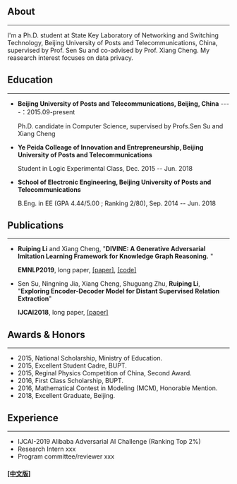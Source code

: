 ## About
---

I'm a Ph.D. student at State Key Laboratory of Networking and Switching Technology, Beijing University of Posts and Telecommunications, China, supervised by Prof. Sen Su and co-advised by Prof. Xiang Cheng. My reasearch interest focuses on data privacy.



## Education

---


* **Beijing University of Posts and Telecommunications, Beijing, China** ----：2015.09-present 

  Ph.D. candidate in Computer Science, supervised by Profs.Sen Su and Xiang Cheng 

* **Ye Peida Colleage of Innovation and Entrepreneurship, Beijing University of Posts and Telecommunications**

  Student in Logic Experimental Class, Dec. 2015 -- Jun. 2018

* **School of Electronic Engineering, Beijing University of Posts and Telecommunications**

  B.Eng. in EE (GPA 4.44/5.00 ; Ranking 2/80), Sep. 2014 -- Jun. 2018

## Publications

---

* **Ruiping Li** and Xiang Cheng, "**DIVINE: A Generative Adversarial Imitation Learning Framework for Knowledge Graph Reasoning.** "

  **EMNLP2019**, long paper, [[paper]](https://www.aclweb.org/anthology/TBD-709), [[code]](https://github.com/Ruiping-Li/DIVINE)

* Sen Su, Ningning Jia, Xiang Cheng, Shuguang Zhu, **Ruiping Li**, "**Exploring Encoder-Decoder Model for Distant Supervised Relation Extraction**"

  **IJCAI2018**, long paper, [[paper]](https://www.ijcai.org/proceedings/2018/610)


## Awards & Honors
------

- 2015, National Scholarship, Ministry of Education.
- 2015, Excellent Student Cadre, BUPT.
- 2015, Reginal Physics Competition of China, Second Award.
- 2016, First Class Scholarship, BUPT.
- 2016, Mathematical Contest in Modeling (MCM), Honorable Mention.
- 2018, Excellent Graduate, Beijing.

##  Experience
------

- IJCAI-2019 Alibaba Adversarial AI Challenge (Ranking Top 2%)
- Research Intern xxx
- Program committee/reviewer xxx



#### [[中文版]](./index_cn.html)

